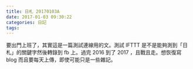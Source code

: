 ```yaml
---
title: 日札 20170103A
date: 2017-01-03 09:30:22
categories: 日記
tags:
---
```


要出門上班了，其實這是一篇測試連線用的文。測試 IFTTT 是不是能夠測到「日札」的關鍵字然後轉錄到 fb 上。過完 2016 到了 2017 ，且戰且走。想恢復寫 blog 而且要每天上傳，即使可能只是一些雜記。
